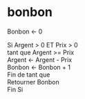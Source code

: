 # bonbon
Bonbon <- 0  

Si Argent > 0 ET Prix > 0  
        tant que Argent >= Prix   
            Argent <- Argent - Prix  
            Bonbon <- Bonbon + 1  
        Fin de tant que  
        Retourner Bonbon     
Fin Si        
    

